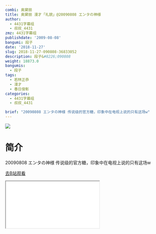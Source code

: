 ```yaml
---
combi: 奥黛丽
title: 奥黛丽 漫才「礼貌」@20090808 エンタの神様
author:
  - 4431字幕组
  - 叔叔_4431
zmz: 4431字幕组
publishdate: '2009-08-08'
bangumi: 段子
date: '2018-11-27'
slug: 2018-11-27-090808-36833052
description: 段子&#8226;090808
weight: 18873.0
bangumis:
  - 段子
tags:
  - 若林正恭
  - 漫才
  - 春日俊彰
categories:
  - 4431字幕组
  - 叔叔_4431

brief: "20090808 エンタの神様 传说级的官方糖，印象中在电视上说的只有这场w"
---
```

![](https://i.imgur.com/JSAIOh4.jpg)
# 简介  
20090808 エンタの神様
传说级的官方糖，印象中在电视上说的只有这场w  

[去B站观看](https://www.bilibili.com/video/av36833052/)
<div class ="resp-container"><iframe class="testiframe" src="//player.bilibili.com/player.html?aid=36833052"", scrolling="no", allowfullscreen="true" > </iframe></div> 
